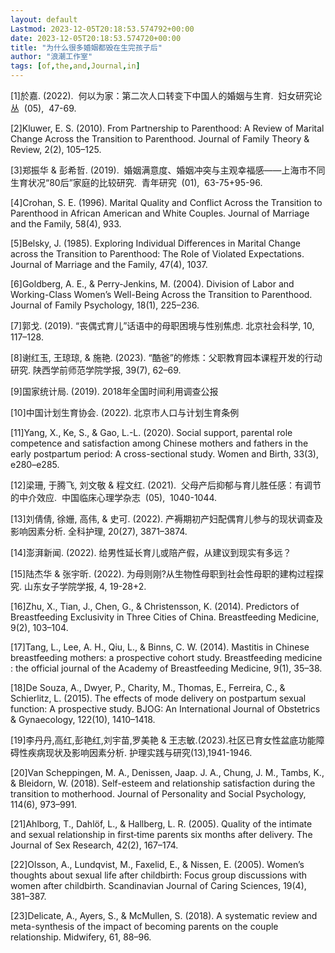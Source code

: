 ```yaml
---
layout: default
Lastmod: 2023-12-05T20:18:53.574792+00:00
date: 2023-12-05T20:18:53.574720+00:00
title: "为什么很多婚姻都毁在生完孩子后"
author: "浪潮工作室"
tags: [of,the,and,Journal,in]
---
```


\[1\]於嘉. (2022).  何以为家：第二次人口转变下中国人的婚姻与生育.  妇女研究论丛  (05),  47-69.   

\[2\]Kluwer, E. S. (2010). From Partnership to Parenthood: A Review of Marital Change Across the Transition to Parenthood. Journal of Family Theory & Review, 2(2), 105–125.

\[3\]郑振华 & 彭希哲. (2019).  婚姻满意度、婚姻冲突与主观幸福感——上海市不同生育状况“80后”家庭的比较研究.  青年研究  (01),  63-75+95-96.

\[4\]Crohan, S. E. (1996). Marital Quality and Conflict Across the Transition to Parenthood in African American and White Couples. Journal of Marriage and the Family, 58(4), 933.

\[5\]Belsky, J. (1985). Exploring Individual Differences in Marital Change across the Transition to Parenthood: The Role of Violated Expectations. Journal of Marriage and the Family, 47(4), 1037.

\[6\]Goldberg, A. E., & Perry-Jenkins, M. (2004). Division of Labor and Working-Class Women’s Well-Being Across the Transition to Parenthood. Journal of Family Psychology, 18(1), 225–236.

\[7\]郭戈. (2019). “丧偶式育儿”话语中的母职困境与性别焦虑. 北京社会科学, 10, 117–128.

\[8\]谢红玉, 王琼琼, & 施艳. (2023). “酷爸”的修炼：父职教育园本课程开发的行动研究. 陕西学前师范学院学报, 39(7), 62–69.

\[9\]国家统计局. (2019). 2018年全国时间利用调查公报

\[10\]中国计划生育协会. (2022). 北京市人口与计划生育条例

\[11\]Yang, X., Ke, S., & Gao, L.-L. (2020). Social support, parental role competence and satisfaction among Chinese mothers and fathers in the early postpartum period: A cross-sectional study. Women and Birth, 33(3), e280–e285.

\[12\]梁珊, 于腾飞, 刘文敬 & 程文红. (2021).  父母产后抑郁与育儿胜任感：有调节的中介效应.  中国临床心理学杂志  (05),  1040-1044.

\[13\]刘倩倩, 徐姗, 高伟, & 史可. (2022). 产褥期初产妇配偶育儿参与的现状调查及影响因素分析. 全科护理, 20(27), 3871–3874.

\[14\]澎湃新闻. (2022). 给男性延长育儿或陪产假，从建议到现实有多远？

\[15\]陆杰华 & 张宇昕. (2022). 为母则刚?从生物性母职到社会性母职的建构过程探究. 山东女子学院学报, 4, 19-28+2.

\[16\]Zhu, X., Tian, J., Chen, G., & Christensson, K. (2014). Predictors of Breastfeeding Exclusivity in Three Cities of China. Breastfeeding Medicine, 9(2), 103–104.

\[17\]Tang, L., Lee, A. H., Qiu, L., & Binns, C. W. (2014). Mastitis in Chinese breastfeeding mothers: a prospective cohort study. Breastfeeding medicine : the official journal of the Academy of Breastfeeding Medicine, 9(1), 35–38.

\[18\]De Souza, A., Dwyer, P., Charity, M., Thomas, E., Ferreira, C., & Schierlitz, L. (2015). The effects of mode delivery on postpartum sexual function: A prospective study. BJOG: An International Journal of Obstetrics & Gynaecology, 122(10), 1410–1418.

\[19\]李丹丹,高红,彭艳红,刘宇苗,罗美艳 & 王志敏.(2023).社区已育女性盆底功能障碍性疾病现状及影响因素分析. 护理实践与研究(13),1941-1946. 

\[20\]Van Scheppingen, M. A., Denissen, Jaap. J. A., Chung, J. M., Tambs, K., & Bleidorn, W. (2018). Self-esteem and relationship satisfaction during the transition to motherhood. Journal of Personality and Social Psychology, 114(6), 973–991.

\[21\]Ahlborg, T., Dahlöf, L., & Hallberg, L. R. (2005). Quality of the intimate and sexual relationship in first‐time parents six months after delivery. The Journal of Sex Research, 42(2), 167–174.

\[22\]Olsson, A., Lundqvist, M., Faxelid, E., & Nissen, E. (2005). Women’s thoughts about sexual life after childbirth: Focus group discussions with women after childbirth. Scandinavian Journal of Caring Sciences, 19(4), 381–387.

\[23\]Delicate, A., Ayers, S., & McMullen, S. (2018). A systematic review and meta-synthesis of the impact of becoming parents on the couple relationship. Midwifery, 61, 88–96.

